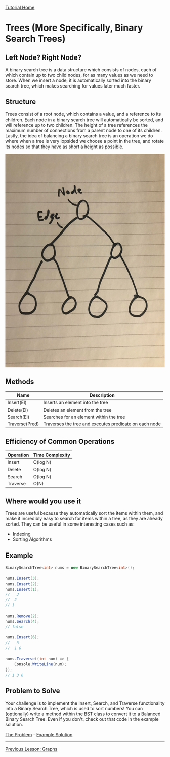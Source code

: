 [Tutorial Home](README.md)

# Trees (More Specifically, Binary Search Trees)
## Left Node? Right Node?

A binary search tree is a data structure which consists of nodes, each of which contain up to two child nodes, for as many values as we need to store. When we insert a node, it is automatically sorted into the binary search tree, which makes searching for values later much faster.

## Structure

Trees consist of a root node, which contains a value, and a reference to its children. Each node in a binary search tree will automatically be sorted, and will reference up to two children. The height of a tree references the maximum number of connections from a parent node to one of its children. Lastly, the idea of balancing a binary search tree is an operation we do where when a tree is very lopsided we choose a point in the tree, and rotate its nodes so that they have as short a height as possible.

![Tree](images/labelled_tree.jpg)

## Methods

| Name | Description |
| - | - |
| Insert(El) | Inserts an element into the tree |
| Delete(El) | Deletes an element from the tree |
| Search(El) | Searches for an element within the tree |
| Traverse(Pred) | Traverses the tree and executes predicate on each node |

## Efficiency of Common Operations

| Operation | Time Complexity |
| - | - |
| Insert | O(log N) |
| Delete | O(log N) |
| Search | O(log N) |
| Traverse | O(N) |

## Where would you use it

Trees are useful because they automatically sort the items within them, and make it incredibly easy to search for items within a tree, as they are already sorted. They can be useful in some interesting cases such as:

* Indexing
* Sorting Algorithms

## Example

```C#
BinarySearchTree<int> nums = new BinarySearchTree<int>();

nums.Insert(3);
nums.Insert(2);
nums.Insert(1);
//   3
//  2
// 1

nums.Remove(2);
nums.Search(4);
// false

nums.Insert(6);
//   3
//  1 6

nums.Traverse((int num) => {
    Console.WriteLine(num);
});
// 1 3 6
```

## Problem to Solve

Your challenge is to implement the Insert, Search, and Traverse functionality into a Binary Search Tree, which is used to sort numbers! 
You can (optionally) write a method within the BST class to convert it to a Balanced Binary Search Tree. Even if you don't, check out that code in the example solution.

[The Problem](tree/problem) - [Example Solution](tree/example-solution)

---

[Previous Lesson: Graphs](5-graph.md)